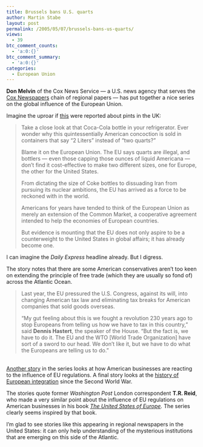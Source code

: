 ```yaml
---
title: Brussels bans U.S. quarts
author: Martin Stabe
layout: post
permalink: /2005/05/07/brussels-bans-us-quarts/
views:
  - 39
btc_comment_counts:
  - 'a:0:{}'
btc_comment_summary:
  - 'a:0:{}'
categories:
  - European Union
---
```

**Don Melvin** of the Cox News Service &mdash; a U.S. news agency that serves the [Cox Newspapers][1] chain of regional papers &mdash; has put together a nice series on the global influence of the European Union.

Imagine the uproar if [this][2] were reported about pints in the UK:

> Take a close look at that Coca-Cola bottle in your refrigerator. Ever wonder why this quintessentially American concoction is sold in containers that say &ldquo;2 Liters&rdquo; instead of &ldquo;two quarts?&rdquo;
> 
> Blame it on the European Union. The EU says quarts are illegal, and bottlers &mdash; even those capping those ounces of liquid Americana &mdash; don&rsquo;t find it cost-effective to make two different sizes, one for Europe, the other for the United States.
> 
> From dictating the size of Coke bottles to dissuading Iran from pursuing its nuclear ambitions, the EU has arrived as a force to be reckoned with in the world.
> 
> Americans for years have tended to think of the European Union as merely an extension of the Common Market, a cooperative agreement intended to help the economies of European countries.
> 
> But evidence is mounting that the EU does not only aspire to be a counterweight to the United States in global affairs; it has already become one.

I can imagine the *Daily Express* headline already. But I digress.

The story notes that there are some American conservatives aren&rsquo;t too keen on extending the principle of free trade (which they are usually so fond of) across the Atlantic Ocean.

> Last year, the EU pressured the U.S. Congress, against its will, into changing American tax law and eliminating tax breaks for American companies that sold goods overseas.
> 
> &ldquo;My gut feeling about this is we fought a revolution 230 years ago to stop Europeans from telling us how we have to tax in this country,&rdquo; said **Dennis Hastert**, the speaker of the House. &ldquo;But the fact is, we have to do it. The EU and the WTO [World Trade Organization] have sort of a sword to our head. We don&rsquo;t like it, but we have to do what the Europeans are telling us to do.&rdquo;

[  
Another story][3] in the series looks at how American businesses are reacting to the influence of EU regulations. A final story looks at the [history of European integration][4] since the Second World War.

The stories quote former *Washington Post* London correspondent **T.R. Reid**, who made a very similar point about the influence of EU regulations on American businesses in his book *[The United States of Europe][5].* The series clearly seems inspired by that book.

I&rsquo;m glad to see stories like this appearing in regional newspapers in the United States: it can only help understanding of the mysterious institutions that are emerging on this side of the Atlantic.

 [1]: http://coxnews.com/
 [2]: http://www.oxfordpress.com/hp/content/shared/news/world/stories/05/08_EUROPE_SUPERPOWER.html
 [3]: http://www.oxfordpress.com/hp/content/shared/news/world/stories/05/08_EUROPE_BUSINESS.html
 [4]: http://www.oxfordpress.com/hp/content/shared/news/world/stories/05/08_EUROPE_HISTORY.html
 [5]: http://www.amazon.co.uk/exec/obidos/ASIN/1594200335/texasn1-21/